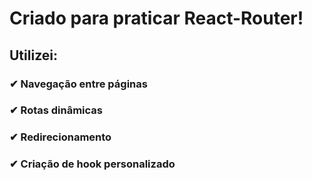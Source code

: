 # Criado para praticar React-Router!

## Utilizei:

### ✔ Navegação entre páginas<br>
### ✔ Rotas dinâmicas <br>
### ✔ Redirecionamento <br>
### ✔ Criação de hook personalizado <br>

